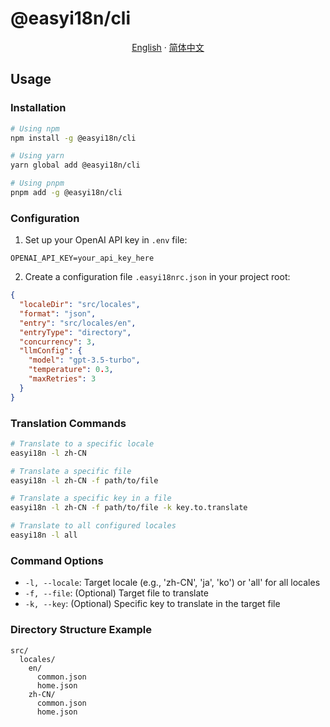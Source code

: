 # @easyi18n/cli

<p align="center">
  <a href="./README.md"><u>English</u></a>
  ·
  <a href="./README_CN.md"><u>简体中文</u></a>
</p>

## Usage

### Installation

```bash
# Using npm
npm install -g @easyi18n/cli

# Using yarn
yarn global add @easyi18n/cli

# Using pnpm
pnpm add -g @easyi18n/cli
```

### Configuration

1. Set up your OpenAI API key in `.env` file:

```env
OPENAI_API_KEY=your_api_key_here
```

2. Create a configuration file `.easyi18nrc.json` in your project root:

```json
{
  "localeDir": "src/locales",
  "format": "json",
  "entry": "src/locales/en",
  "entryType": "directory",
  "concurrency": 3,
  "llmConfig": {
    "model": "gpt-3.5-turbo",
    "temperature": 0.3,
    "maxRetries": 3
  }
}
```

### Translation Commands

```bash
# Translate to a specific locale
easyi18n -l zh-CN

# Translate a specific file
easyi18n -l zh-CN -f path/to/file

# Translate a specific key in a file
easyi18n -l zh-CN -f path/to/file -k key.to.translate

# Translate to all configured locales
easyi18n -l all
```

### Command Options

- `-l, --locale`: Target locale (e.g., 'zh-CN', 'ja', 'ko') or 'all' for all locales
- `-f, --file`: (Optional) Target file to translate
- `-k, --key`: (Optional) Specific key to translate in the target file

### Directory Structure Example

```
src/
  locales/
    en/
      common.json
      home.json
    zh-CN/
      common.json
      home.json
```
